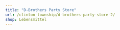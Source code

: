 ```yaml
---
title: "D-Brothers Party Store"
url: /clinton-township/d-brothers-party-store-2/
shop: Lebensmittel
---
```

